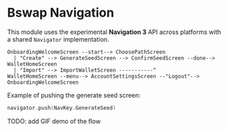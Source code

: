 # Bswap Navigation

This module uses the experimental **Navigation 3** API across platforms with a shared `Navigator` implementation.

```
OnboardingWelcomeScreen --start--> ChoosePathScreen
  | "Create" --> GenerateSeedScreen --> ConfirmSeedScreen --done--> WalletHomeScreen
  | "Import" --> ImportWalletScreen -----------^
WalletHomeScreen --menu--> AccountSettingsScreen --"Logout"--> OnboardingWelcomeScreen
```

Example of pushing the generate seed screen:

```kotlin
navigator.push(NavKey.GenerateSeed)
```
TODO: add GIF demo of the flow
